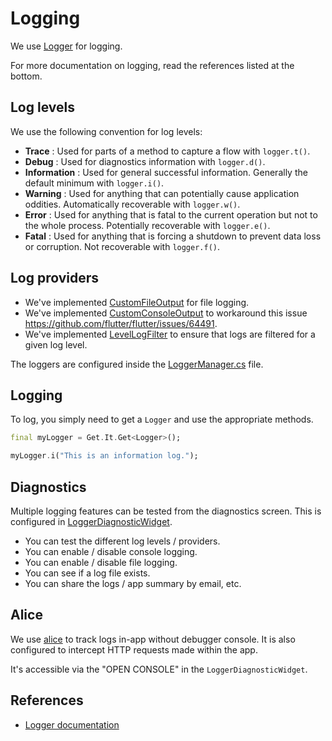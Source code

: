 # Logging

We use [Logger](https://pub.dev/packages/logger) for logging.

For more documentation on logging, read the references listed at the bottom.

## Log levels

We use the following convention for log levels:

- **Trace** : Used for parts of a method to capture a flow with `logger.t()`.
- **Debug** : Used for diagnostics information with `logger.d()`.
- **Information** : Used for general successful information. Generally the default minimum with `logger.i()`.
- **Warning** : Used for anything that can potentially cause application oddities. Automatically recoverable with `logger.w()`.
- **Error** : Used for anything that is fatal to the current operation but not to the whole process. Potentially recoverable with `logger.e()`.
- **Fatal** : Used for anything that is forcing a shutdown to prevent data loss or corruption. Not recoverable with `logger.f()`.

## Log providers

- We've implemented [CustomFileOutput](../src/app/lib/business/logger/custom_file_output.dart) for file logging.
- We've implemented [CustomConsoleOutput](../src/app/lib/business/logger/custom_file_output.dart) to workaround this issue https://github.com/flutter/flutter/issues/64491.
- We've implemented [LevelLogFilter](../src/app/lib/business/logger/level_log_filter.dart) to ensure that logs are filtered for a given log level.

The loggers are configured inside the [LoggerManager.cs](../src/app/lib/business/logger/logger_manager.dart) file.

## Logging

To log, you simply need to get a `Logger` and use the appropriate methods.

```dart
final myLogger = Get.It.Get<Logger>();

myLogger.i("This is an information log.");
```

## Diagnostics

Multiple logging features can be tested from the diagnostics screen. This is configured in [LoggerDiagnosticWidget](../src/app/lib/presentation/diagnostic/logger_diagnostic_widget.dart).

- You can test the different log levels / providers. 
- You can enable / disable console logging.
- You can enable / disable file logging.
- You can see if a log file exists.
- You can share the logs / app summary by email, etc.

## Alice

We use [alice](https://pub.dev/packages/alice) to track logs in-app without debugger console. 
It is also configured to intercept HTTP requests made within the app.

It's accessible via the "OPEN CONSOLE" in the `LoggerDiagnosticWidget`.

## References
- [Logger documentation](https://pub.dev/documentation/logger/latest/logger/logger-library.html)
